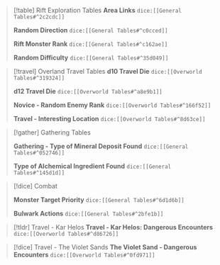 > [!table] Rift Exploration Tables
> **Area Links**
>`dice:[[General Tables#^2c2cdc]]`
>
>**Random Direction**
>`dice:[[General Tables#^c0cced]]`
>
>**Rift Monster Rank**
>`dice:[[General Tables#^c162ae]]`
>
>**Random Difficulty**
>`dice:[[General Tables#^35d049]]`

>[!travel] Overland Travel Tables
>**d10 Travel Die**
>`dice:[[Overworld Tables#^319324]]`
>
>**d12 Travel Die**
>`dice:[[Overworld Tables#^a8e9b1]]`
>
>**Novice - Random Enemy Rank**
>`dice:[[Overworld Tables#^166f52]]`
>
>**Travel - Interesting Location**
> `dice:[[Overworld Tables#^8d63ce]]`

>[!gather] Gathering Tables
>
>**Gathering - Type of Mineral Deposit Found**
>`dice:[[General Tables#^052746]]`
>
>**Type of Alchemical Ingredient Found**
>`dice:[[General Tables#^145d1d]]`

>[!dice] Combat
>
>**Monster Target Priority**
>`dice:[[General Tables#^6d1d6b]]`
>
>**Bulwark Actions**
>`dice:[[General Tables#^2bfe1b]]`

>[!tldr] Travel - Kar Helos
>**Travel - Kar Helos: Dangerous Encounters**
>`dice:[[Overworld Tables#^d86726]]`

>[!dice] Travel - The Violet Sands
>**The Violet Sand - Dangerous Encounters**
> `dice:[[Overworld Tables#^0fd971]]`











